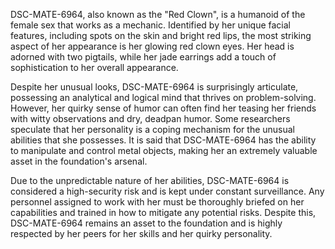 DSC-MATE-6964, also known as the "Red Clown", is a humanoid of the female sex that works as a mechanic. Identified by her unique facial features, including spots on the skin and bright red lips, the most striking aspect of her appearance is her glowing red clown eyes. Her head is adorned with two pigtails, while her jade earrings add a touch of sophistication to her overall appearance.

Despite her unusual looks, DSC-MATE-6964 is surprisingly articulate, possessing an analytical and logical mind that thrives on problem-solving. However, her quirky sense of humor can often find her teasing her friends with witty observations and dry, deadpan humor. Some researchers speculate that her personality is a coping mechanism for the unusual abilities that she possesses. It is said that DSC-MATE-6964 has the ability to manipulate and control metal objects, making her an extremely valuable asset in the foundation's arsenal.

Due to the unpredictable nature of her abilities, DSC-MATE-6964 is considered a high-security risk and is kept under constant surveillance. Any personnel assigned to work with her must be thoroughly briefed on her capabilities and trained in how to mitigate any potential risks. Despite this, DSC-MATE-6964 remains an asset to the foundation and is highly respected by her peers for her skills and her quirky personality.